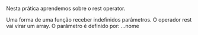 Nesta prática aprendemos sobre o rest operator.

Uma forma de uma função receber indefinidos parâmetros.
O operador rest vai virar um array.
O parâmetro é definido por: ...nome